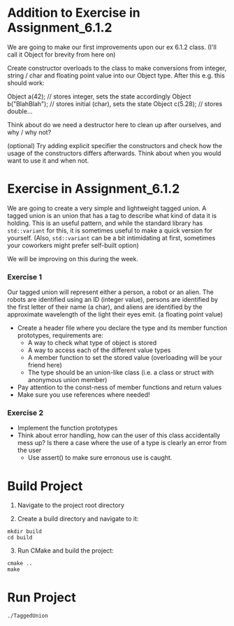 # Addition to Exercise in Assignment_6.1.2

We are going to make our first improvements upon our ex 6.1.2 class.
(I'll call it Object for brevity from here on)

Create constructor overloads to the class to make conversions from integer, string / char and
floating point value into our Object type.  After this e.g. this should work:

Object a(42);  // stores integer, sets the state accordingly
Object b("BlahBlah"); // stores initial (char), sets the state
Object c(5.28); // stores double...

Think about do we need a destructor here to clean up after ourselves, and why / why not?

(optional) Try adding explicit specifier the constructors and check how the usage of the
constructors differs afterwards.  Think about when you would want to use it and when not.

# Exercise in Assignment_6.1.2

We are going to create a very simple and lightweight tagged union.  A tagged union is an union that has a tag to describe what kind of data it is holding.  This is an useful pattern, and while the standard library has `std::variant` for this, it is sometimes useful to make a quick version for yourself.  (Also, `std::variant` can be a bit intimidating at first, sometimes your coworkers might prefer self-built option)

We will be improving on this during the week.
 

### Exercise 1

Our tagged union will represent either a person, a robot or an alien.  The robots are identified using an ID (integer value), persons are identified by the first letter of their name (a char), and aliens are identified by the approximate wavelength of the light
their eyes emit. (a floating point value)

- Create a header file where you declare the type and its member function prototypes, requirements are:
    * A way to check what type of object is stored
    * A way to access each of the different value types
    * A member function to set the stored value (overloading will be your friend here)
    * The type should be an union-like class (i.e. a class or struct with anonymous union member)
- Pay attention to the const-ness of member functions and return values
- Make sure you use references where needed!
 

### Exercise 2

- Implement the function prototypes
- Think about error handling, how can the user of this class accidentally mess up? Is there a case where the use of a type is clearly an error from the user
    * Use assert() to make sure erronous use is caught.

# Build Project

1. Navigate to the project root directory

2. Create a build directory and navigate to it:

```shell
mkdir build
cd build
```

3. Run CMake and build the project:

```shell
cmake ..
make
```

# Run Project

```shell 
./TaggedUnion
```
